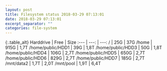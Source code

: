 ```yaml
---
layout: post
title: Filesystem status 2018-03-29 07:13:01
date: 2018-03-29 07:13:01
excerpt_separator: ""
categories: file-system
---
```

{:.table_alt}
Harddrive | Free | Size
:--- | ---: | ---:
/ | 25G | 37G
/home | 915G | 1,7T
/home/public/HDD1 | 39G | 1,8T
/home/public/HDD3 | 50G | 1,8T
/home/public/HDD4 | 106G | 2,7T
/home/public/HDD5 | 650G | 2,7T
/home/public/HDD6 | 829G | 2,7T
/home/public/HDD7 | 185G | 2,7T
/mnt/data2 | 1,7T | 2,0T
/mnt/pool | 1,9T | 6,4T
